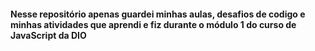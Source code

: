 #### Nesse repositório apenas guardei minhas aulas, desafios de codigo e minhas atividades que aprendi e fiz durante o módulo 1 do curso de JavaScript da DIO
